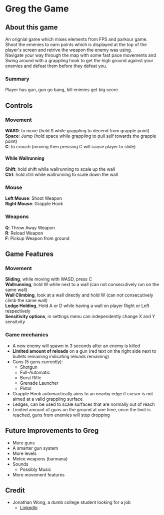 # Greg the Game
## About this game
An orignial game which mixes elements from FPS and parkour game. <br>
Shoot the emenies to earn points which is displayed at the top of the player's screen and retrive the weapon the enemy was using. <br>
Navigate your way through the map with some fast pace movements and Swing around with a grappling hook to get the high ground against your enemies
and defeat them before they defeat you.<br>

### Summary
Player has gun, gun go bang, kill enimies get big score. <br>

## Controls
### Movement
**WASD**: to move (hold S while grappling to decend from grapple point) <br>
**Space**: Jump (hold space while grappling to pull self towards the grapple point) <br>
**C**: to crouch (moving then pressing C will cause player to slide) <br>

#### While Wallrunning
**Shift**: hold shift while wallrunning to scale up the wall <br>
**Ctrl**: hold ctril while wallrunning to scale down the wall <br>

### Mouse
**Left Mouse**: Shoot Weapon <br>
**Right Mouse**: Grapple Hook <br>

### Weapons
**Q**: Throw Away Weapon <br>
**R**: Reload Weapon <br>
**F**: Pickup Weapon from ground <br>

## Game Features
### Movement
**Sliding**, while moving with WASD, press C <br>
**Wallrunning**, hold W while next to a wall (can not consecutively run on the same wall) <br>
**Wall Climbing**, look at a wall directly and hold W (can not consecutively climb the same wall) <br>
**Ledge Holding**, Hold A or D while having a wall on player Right or Left respectively <br>
**Sensitivity options**, in settings menu can independently change X and Y sensitvity <br>

### Game mechanics
- A new enemy will spawn in 3 seconds after an enemy is killed
- **Limited amount of reloads** on a gun (red text on the right side next to bullets remaining indicating reloads remaining)
- Guns (5 guns currently):
  - Shotgun
  - Full-Automatic
  - Burst Rifle
  - Grenade Launcher
  - Pistol
- Grapple Hook automactically aims to an nearby edge if cursor is not aimed at a valid grappling surface
- Ledges, can be used to scale surfaces that are normally out of reach
- Limited amount of guns on the ground at one time, once the limit is reached, guns from enemies will stop dropping

## Future Improvements to Greg
- More guns
- A smarter gun system
- More levels
- Melee weapons (bannana)
- Sounds
  - Possibly Music
- More movement features  

## Credit
- Jonathan Wong, a dumb college student looking for a job
  - [LinkedIn](https://www.linkedin.com/in/jonathan-wong-137a39249/)
